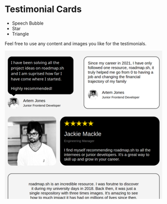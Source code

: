 # Testimonial Cards

- Speech Bubble
- Star
- Triangle

Feel free to use any content and images you like for the testimonials.

<img src="../assets/testimonial-cards.png"/>